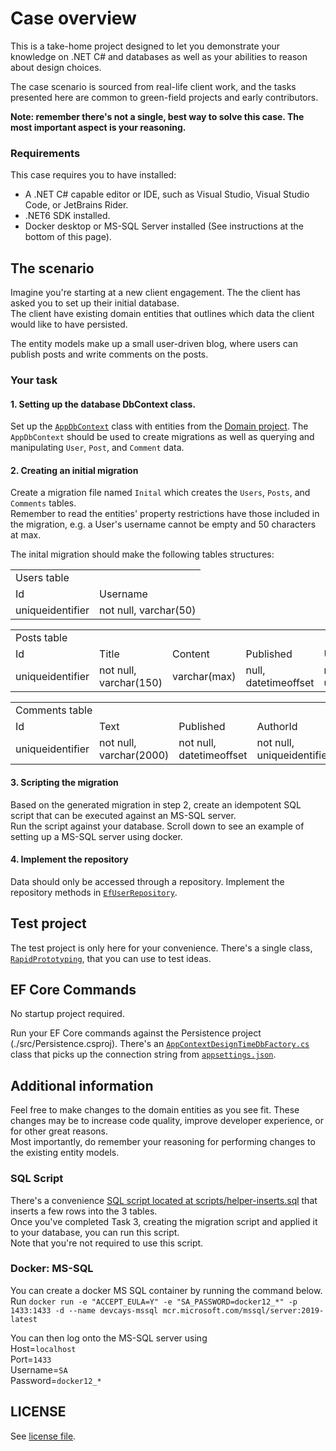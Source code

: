 # Case overview

This is a take-home project designed to let you demonstrate your knowledge on .NET C# and databases as well as your
abilities to reason about design choices.

The case scenario is sourced from real-life client work, and the tasks presented here are common to green-field projects
and early contributors.

**Note: remember there's not a single, best way to solve this case. The most important aspect is your reasoning.**

### Requirements

This case requires you to have installed:

- A .NET C# capable editor or IDE, such as Visual Studio, Visual Studio Code, or JetBrains Rider.
- .NET6 SDK installed.
- Docker desktop or MS-SQL Server installed (See instructions at the bottom of this page).

## The scenario

Imagine you're starting at a new client engagement. The the client has asked you to set up their initial database.  
The client have existing domain entities that outlines which data the client would like to have persisted.

The entity models make up a small user-driven blog, where users can publish posts and write comments on the posts.

### Your task

#### 1. Setting up the database DbContext class.

Set up the [`AppDbContext`](src/Persistence/AppDbContext.cs) class with entities from the [Domain project](src/Domain).
The `AppDbContext` should be used to create migrations as well as querying and manipulating `User`, `Post`,
and `Comment` data.

#### 2. Creating an initial migration

Create a migration file named `Inital` which creates the `Users`, `Posts`, and `Comments` tables.  
Remember to read the entities' property restrictions have those included in the migration, e.g. a User's username cannot
be empty and 50 characters at max.

The inital migration should make the following tables structures:

<table>
    <tr><td colspan="2">Users table</td></tr>
    <tr>
        <td>Id</td>
        <td>Username</td>
    </tr>
    <tr>
        <td>uniqueidentifier</td>
        <td>not null, varchar(50)</td>
    </tr>
</table>  


<table>
    <tr><td colspan="5">Posts table</td></tr>
    <tr>
        <td>Id</td>
        <td>Title</td>
        <td>Content</td>
        <td>Published</td>
        <td>UserId</td>
    </tr>
    <tr>
        <td>uniqueidentifier</td>
        <td>not null, varchar(150)</td>
        <td>varchar(max)</td>
        <td>null, datetimeoffset</td>
        <td>not null, uniqueidentifier</td>
    </tr>
</table>  


<table>
    <tr><td colspan="5">Comments table</td></tr>
    <tr>
        <td>Id</td>
        <td>Text</td>
        <td>Published</td>
        <td>AuthorId</td>
        <td>PostId</td>
    </tr>
    <tr>
        <td>uniqueidentifier</td>
        <td>not null, varchar(2000)</td>
        <td>not null, datetimeoffset</td>
        <td>not null, uniqueidentifier</td>
        <td>not null, uniqueidentifier</td>
    </tr>
</table>

#### 3. Scripting the migration

Based on the generated migration in step 2, create an idempotent SQL script that can be executed against an MS-SQL
server.  
Run the script against your database. Scroll down to see an example of setting up a MS-SQL server using docker.

#### 4. Implement the repository

Data should only be accessed through a repository. Implement the repository methods
in [`EfUserRepository`](src/Persistence/Repositories/EfUserRepository.cs).

## Test project

The test project is only here for your convenience. There's a single
class, [`RapidPrototyping`](tests/DatabaseSetupEfCore.Tests/RapidPrototyping.cs), that you can use to test ideas.

## EF Core Commands

No startup project required.

Run your EF Core commands against the Persistence project (./src/Persistence.csproj). There's
an [`AppContextDesignTimeDbFactory.cs`](src/Persistence/AppContextDesignTimeDbFactory.cs) class that picks up the
connection string from [`appsettings.json`](src/Persistence/appsettings.json).

## Additional information

Feel free to make changes to the domain entities as you see fit. These changes may be to increase code quality, improve
developer experience, or for other great reasons.  
Most importantly, do remember your reasoning for performing changes to the existing entity models.

### SQL Script

There's a convenience [SQL script located at scripts/helper-inserts.sql](scripts/helper-inserts.sql) that inserts a few
rows into the 3 tables.   
Once you've completed Task 3, creating the migration script and applied it to your database, you can run this script.  
Note that you're not required to use this script.

### Docker: MS-SQL

You can create a docker MS SQL container by running the command below.  
Run `docker run -e "ACCEPT_EULA=Y" -e "SA_PASSWORD=docker12_*" -p 1433:1433 -d --name devcays-mssql mcr.microsoft.com/mssql/server:2019-latest`

You can then log onto the MS-SQL server using  
Host=`localhost`  
Port=`1433`  
Username=`SA`  
Password=`docker12_*`  

## LICENSE
See [license file](LICENSE).
